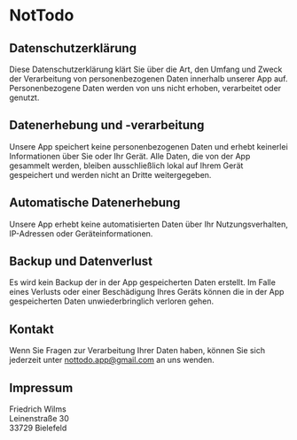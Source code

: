 # NotTodo

## Datenschutzerklärung

Diese Datenschutzerklärung klärt Sie über die Art, den Umfang und Zweck der Verarbeitung von personenbezogenen Daten innerhalb unserer App auf. Personenbezogene Daten werden von uns nicht erhoben, verarbeitet oder genutzt.

## Datenerhebung und -verarbeitung

Unsere App speichert keine personenbezogenen Daten und erhebt keinerlei Informationen über Sie oder Ihr Gerät. Alle Daten, die von der App gesammelt werden, bleiben ausschließlich lokal auf Ihrem Gerät gespeichert und werden nicht an Dritte weitergegeben.

## Automatische Datenerhebung

Unsere App erhebt keine automatisierten Daten über Ihr Nutzungsverhalten, IP-Adressen oder Geräteinformationen.

## Backup und Datenverlust

Es wird kein Backup der in der App gespeicherten Daten erstellt. Im Falle eines Verlusts oder einer Beschädigung Ihres Geräts können die in der App gespeicherten Daten unwiederbringlich verloren gehen.

## Kontakt

Wenn Sie Fragen zur Verarbeitung Ihrer Daten haben, können Sie sich jederzeit unter nottodo.app@gmail.com an uns wenden.


## Impressum

Friedrich Wilms\
Leinenstraße 30\
33729 Bielefeld